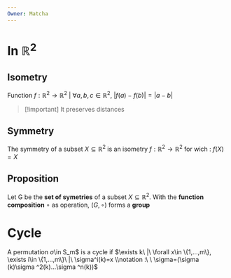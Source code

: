 ```yaml
---
Owner: Matcha
---
```

# In $\mathbb{R}^2$
## Isometry
Function $f:\mathbb{R}^2\rightarrow\mathbb{R}^2$ | $\forall a,b,c \in \mathbb{R}^2$, $|f(a)-f(b)|=|a-b|$

> [!important] It preserves distances
  
## Symmetry
The symmetry of a subset $X \subseteq \mathbb{R}^2$ is an isometry $f:\mathbb{R}^2\rightarrow\mathbb{R}^2$ for wich : $f(X)=X$
  
## Proposition
Let G be the **set of symetries** of a subset $X\subseteq \mathbb{R}^2$. With the **function composition** $\circ$ as operation, $(G,\circ )$ forms a **group**
  
  
# Cycle
A permutation $\sigma$\in S_m$ is a cycle if
$\exists k\ |\ \forall x\in \{1,...,m\}, \exists i\in \{1,...,m\}\ |\ \sigma^i(k)=x \\notation :\ \ \sigma=(\sigma (k)\sigma ^2(k)...\sigma ^n(k))$